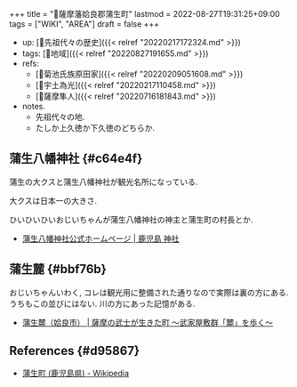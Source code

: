 +++
title = "📝薩摩藩姶良郡蒲生町"
lastmod = 2022-08-27T19:31:25+09:00
tags = ["WIKI", "AREA"]
draft = false
+++

-   up: [📂先祖代々の歴史]({{< relref "20220217172324.md" >}})
-   tags: [🔖地域]({{< relref "20220827191655.md" >}})
-   refs:
    -   [📝菊池氏族原田家]({{< relref "20220209051608.md" >}})
    -   [📝宇土為光]({{< relref "20220217110458.md" >}})
    -   [📝薩摩隼人]({{< relref "20220716181843.md" >}})
-   notes.
    -   先祖代々の地.
    -   たしか上久徳か下久徳のどちらか.


## 蒲生八幡神社 {#c64e4f}

蒲生の大クスと蒲生八幡神社が観光名所になっている.

大クスは日本一の大きさ.

ひいひいひいおじいちゃんが蒲生八幡神社の神主と蒲生町の村長とか.

-   [蒲生八幡神社公式ホームページ | 鹿児島 神社](http://www.kamou80000.com/)


## 蒲生麓 {#bbf76b}

おじいちゃんいわく, コレは観光用に整備された通りなので実際は裏の方にある. うちもこの並びにはない. 川の方にあった記憶がある.

-   [蒲生麓（姶良市） | 薩摩の武士が生きた町 〜武家屋敷群「麓」を歩く〜](https://kagoshima-fumoto.jp/aira/)


## References {#d95867}

-   [蒲生町 (鹿児島県) - Wikipedia](https://ja.wikipedia.org/wiki/%E8%92%B2%E7%94%9F%E7%94%BA_(%E9%B9%BF%E5%85%90%E5%B3%B6%E7%9C%8C))
